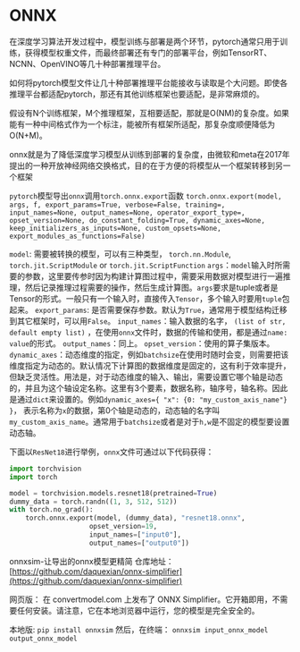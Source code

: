<!--
 * @Descripttion: 
 * @Author: xujg
 * @version: 
 * @Date: 2024-07-08 13:19:12
 * @LastEditTime: 2024-07-08 14:21:50
-->
# ONNX

在深度学习算法开发过程中，模型训练与部署是两个环节，pytorch通常只用于训练，获得模型权重文件，而最终部署还有专门的部署平台，例如TensorRT、NCNN、OpenVINO等几十种部署推理平台。

如何将pytorch模型文件让几十种部署推理平台能接收与读取是个大问题。即使各推理平台都适配pytorch，那还有其他训练框架也要适配，是非常麻烦的。

假设有N个训练框架，M个推理框架，互相要适配，那就是O(NM)的复杂度。如果能有一种中间格式作为一个标注，能被所有框架所适配，那复杂度顺便降低为O(N+M)。

onnx就是为了降低深度学习模型从训练到部署的复杂度，由微软和meta在2017年提出的一种开放神经网络交换格式，目的在于方便的将模型从一个框架转移到另一个框架


`pytorch`模型导出`onnx`调用`torch.onnx.export`函数
`torch.onnx.export(model, args, f, export_params=True, verbose=False, training=, input_names=None, output_names=None, operator_export_type=, opset_version=None, do_constant_folding=True, dynamic_axes=None, keep_initializers_as_inputs=None, custom_opsets=None, export_modules_as_functions=False)`

`model`: 需要被转换的模型，可以有三种类型， `torch.nn.Module`, `torch.jit.ScriptModule` or `torch.jit.ScriptFunction`
`args`：`model`输入时所需要的参数，这里要传参时因为构建计算图过程中，需要采用数据对模型进行一遍推理，然后记录推理过程需要的操作，然后生成计算图。`args`要求是tuple或者是Tensor的形式。一般只有一个输入时，直接传入`Tensor`，多个输入时要用`tuple`包起来。
`export_params`: 是否需要保存参数。默认为`True`，通常用于模型结构迁移到其它框架时，可以用`False`。
`input_names`：输入数据的名字， `(list of str, default empty list)` ，在使用`onnx`文件时，数据的传输和使用，都是通过`name: value`的形式。
`output_names`：同上。
`opset_version`：使用的算子集版本。
`dynamic_axes`：动态维度的指定，例如`batchsize`在使用时随时会变，则需要把该维度指定为动态的。默认情况下计算图的数据维度是固定的，这有利于效率提升，但缺乏灵活性。用法是，对于动态维度的输入、输出，需要设置它哪个轴是动态的，并且为这个轴设定名称。这里有3个要素，数据名称，轴序号，轴名称。因此是通过`dict`来设置的。例如`dynamic_axes={ "x": {0: "my_custom_axis_name"} }`， 表示名称为`x`的数据，第0个轴是动态的，动态轴的名字叫`my_custom_axis_name`。通常用于`batchsize`或者是对于`h,w`是不固定的模型要设置动态轴。

下面以`ResNet18`进行举例，`onnx`文件可通过以下代码获得：
```python
import torchvision
import torch

model = torchvision.models.resnet18(pretrained=True)
dummy_data = torch.randn((1, 3, 512, 512))
with torch.no_grad():
    torch.onnx.export(model, (dummy_data), "resnet18.onnx",
                    opset_version=19,
                    input_names=["input0"],
                    output_names=["output0"])

```


onnxsim-让导出的onnx模型更精简
仓库地址： [https://github.com/daquexian/onnx-simplifier](https://github.com/daquexian/onnx-simplifier)

网页版：
在 convertmodel.com 上发布了 ONNX Simplifier。它开箱即用，不需要任何安装。请注意，它在本地浏览器中运行，您的模型是完全安全的。

本地版:
`pip install onnxsim`
然后，在终端：
`onnxsim input_onnx_model output_onnx_model`

